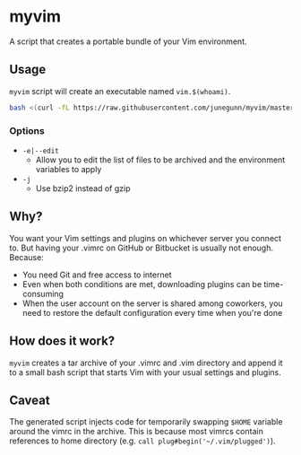 myvim
=====

A script that creates a portable bundle of your Vim environment.

Usage
-----

`myvim` script will create an executable named `vim.$(whoami)`.

```sh
bash <(curl -fL https://raw.githubusercontent.com/junegunn/myvim/master/myvim)
```

### Options

- `-e|--edit`
    - Allow you to edit the list of files to be archived and the environment
      variables to apply
- `-j`
    - Use bzip2 instead of gzip

Why?
----

You want your Vim settings and plugins on whichever server you connect to. But
having your .vimrc on GitHub or Bitbucket is usually not enough. Because:

- You need Git and free access to internet
- Even when both conditions are met, downloading plugins can be time-consuming
- When the user account on the server is shared among coworkers, you need to
  restore the default configuration every time when you're done

How does it work?
-----------------

`myvim` creates a tar archive of your .vimrc and .vim directory and append it
to a small bash script that starts Vim with your usual settings and plugins.

Caveat
------

The generated script injects code for temporarily swapping `$HOME` variable
around the vimrc in the archive. This is because most vimrcs contain
references to home directory (e.g. `call plug#begin('~/.vim/plugged')`).

